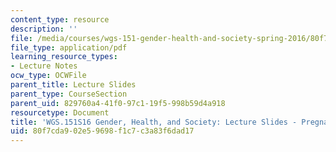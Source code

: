 ```yaml
---
content_type: resource
description: ''
file: /media/courses/wgs-151-gender-health-and-society-spring-2016/80f7cda902e59698f1c7c3a83f6dad17_MITWGS_151S16_Week4.pdf
file_type: application/pdf
learning_resource_types:
- Lecture Notes
ocw_type: OCWFile
parent_title: Lecture Slides
parent_type: CourseSection
parent_uid: 829760a4-41f0-97c1-19f5-998b59d4a918
resourcetype: Document
title: 'WGS.151S16 Gender, Health, and Society: Lecture Slides - Pregnancy'
uid: 80f7cda9-02e5-9698-f1c7-c3a83f6dad17
---
```

